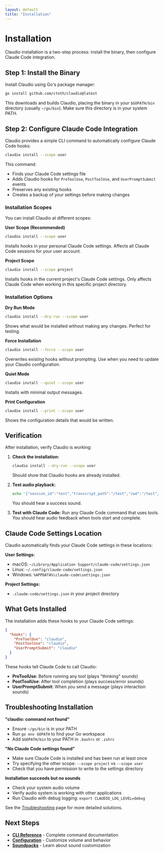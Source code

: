 ```yaml
---
layout: default
title: "Installation"
---
```


# Installation

Claudio installation is a two-step process: install the binary, then configure Claude Code integration.

## Step 1: Install the Binary

Install Claudio using Go's package manager:

```bash
go install github.com/ctoth/claudio@latest
```

This downloads and builds Claudio, placing the binary in your `$GOPATH/bin` directory (usually `~/go/bin`). Make sure this directory is in your system PATH.

## Step 2: Configure Claude Code Integration

Claudio provides a simple CLI command to automatically configure Claude Code hooks:

```bash
claudio install --scope user
```

This command:
- Finds your Claude Code settings file
- Adds Claudio hooks for `PreToolUse`, `PostToolUse`, and `UserPromptSubmit` events
- Preserves any existing hooks
- Creates a backup of your settings before making changes

### Installation Scopes

You can install Claudio at different scopes:

**User Scope (Recommended)**
```bash
claudio install --scope user
```
Installs hooks in your personal Claude Code settings. Affects all Claude Code sessions for your user account.

**Project Scope**
```bash
claudio install --scope project
```
Installs hooks in the current project's Claude Code settings. Only affects Claude Code when working in this specific project directory.

### Installation Options

**Dry Run Mode**
```bash
claudio install --dry-run --scope user
```
Shows what would be installed without making any changes. Perfect for testing.

**Force Installation**
```bash
claudio install --force --scope user
```
Overwrites existing hooks without prompting. Use when you need to update your Claudio configuration.

**Quiet Mode**
```bash
claudio install --quiet --scope user
```
Installs with minimal output messages.

**Print Configuration**
```bash
claudio install --print --scope user
```
Shows the configuration details that would be written.

## Verification

After installation, verify Claudio is working:

1. **Check the installation:**
   ```bash
   claudio install --dry-run --scope user
   ```
   Should show that Claudio hooks are already installed.

2. **Test audio playback:**
   ```bash
   echo '{"session_id":"test","transcript_path":"/test","cwd":"/test","hook_event_name":"PostToolUse","tool_name":"Bash","tool_response":{"stdout":"success","stderr":"","interrupted":false}}' | claudio
   ```
   You should hear a success sound.

3. **Test with Claude Code:**
   Run any Claude Code command that uses tools. You should hear audio feedback when tools start and complete.

## Claude Code Settings Location

Claudio automatically finds your Claude Code settings in these locations:

**User Settings:**
- macOS: `~/Library/Application Support/claude-code/settings.json`
- Linux: `~/.config/claude-code/settings.json`
- Windows: `%APPDATA%\claude-code\settings.json`

**Project Settings:**
- `.claude-code/settings.json` in your project directory

## What Gets Installed

The installation adds these hooks to your Claude Code settings:

```json
{
  "hooks": {
    "PreToolUse": "claudio",
    "PostToolUse": "claudio",
    "UserPromptSubmit": "claudio"
  }
}
```

These hooks tell Claude Code to call Claudio:
- **PreToolUse**: Before running any tool (plays "thinking" sounds)
- **PostToolUse**: After tool completion (plays success/error sounds)
- **UserPromptSubmit**: When you send a message (plays interaction sounds)

## Troubleshooting Installation

**"claudio: command not found"**
- Ensure `~/go/bin` is in your PATH
- Run `go env GOPATH` to find your Go workspace
- Add `$GOPATH/bin` to your PATH in `.bashrc` or `.zshrc`

**"No Claude Code settings found"**
- Make sure Claude Code is installed and has been run at least once
- Try specifying the other scope: `--scope project` vs `--scope user`
- Check that you have permission to write to the settings directory

**Installation succeeds but no sounds**
- Check your system audio volume
- Verify audio system is working with other applications
- Run Claudio with debug logging: `export CLAUDIO_LOG_LEVEL=debug`

See the [Troubleshooting](/troubleshooting) page for more detailed solutions.

## Next Steps

- **[CLI Reference](/cli-reference)** - Complete command documentation
- **[Configuration](/configuration)** - Customize volume and behavior
- **[Soundpacks](/soundpacks)** - Learn about sound customization